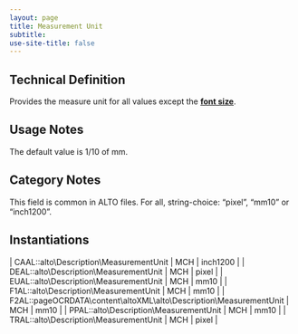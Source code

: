 ```yaml
---
layout: page
title: Measurement Unit
subtitle:  
use-site-title: false
---
```


## Technical Definition

Provides the measure unit for all values except the <a href="https://www.digitisednewspapers.net/maps/font-information/">**font size**</a>.

## Usage Notes

The default value is 1/10 of mm.

## Category Notes

This field is common in ALTO files. For all, string-choice: “pixel”,
“mm10” or “inch1200”.

## Instantiations

| CAAL::alto\\Description\\MeasurementUnit  | MCH | inch1200 |
| DEAL::alto\\Description\\MeasurementUnit  | MCH | pixel  |
| EUAL::alto\\Description\\MeasurementUnit  | MCH | mm10  |
| F1AL::alto\\Description\\MeasurementUnit  | MCH | mm10  |
| F2AL::pageOCRDATA\\content\\altoXML\\alto\\Description\\MeasurementUnit | MCH | mm10  |
| PPAL::alto\\Description\\MeasurementUnit  | MCH | mm10  |
| TRAL::alto\\Description\\MeasurementUnit  | MCH | pixel  |
